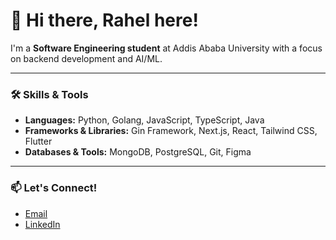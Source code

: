 # 👋 Hi there, Rahel here!

I'm a **Software Engineering student** at Addis Ababa University with a focus on backend development and AI/ML.

---

### 🛠️ Skills & Tools

* **Languages:** Python, Golang, JavaScript, TypeScript, Java
* **Frameworks & Libraries:** Gin Framework, Next.js, React, Tailwind CSS, Flutter
* **Databases & Tools:** MongoDB, PostgreSQL, Git, Figma

---

### 📫 Let's Connect!
- [Email](mailto:rahelyabebal@gmail.com)
- [LinkedIn](https://www.linkedin.com/in/rahel-yabebal-80795b2ba/)
